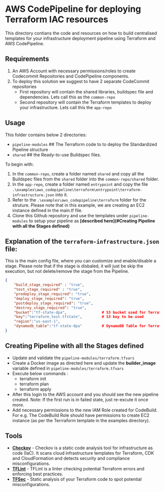 # AWS CodePipeline for deploying Terraform IAC resources
This directory contians the code and resources on how to build centralised templates for your infrastructure deployment pipeline using Terraform and AWS CodePipeline.

## Requirements
1. An AWS Account with necessary permissions/roles to create Codecommit Repositories and CodePipeline components.
2. To deploy this solution we suggest to have 2 separate CodeCommit repositories
     * First repository will contain the shared libraries, buildspec file and dependencies. 
        Lets call this as the `common-repo`
     * Second repository will contain the Terraform templates to deploy your infrastructure. 
        Lets call this the `app-repo`

## Usage
This folder contains below 2 directories:
 * `pipeline-modules`   ## The Terraform code to to deploy the Standardized Pipeline structure
 * `shared`             ## the Ready-to-use Buildspec files.

To begin with:
1. In the `common-repo`, create a folder named `shared` and copy all the Buildspec files from the `shared` folder into the `common-repo/shared` folder.
2. In the `app-repo`, create a folder named `entrypoint` and copy the file `.\examples\aws_codepipeline\terraform\entrypoint\terraform-infrastructure.json` into it.
3. Refer to the `.\examples\aws_codepipeline\terraform` folder for the struture. 
   Please note that in this example, we are creating an EC2 instance defined in the main.tf file.
4. Clone this Github repository and use the templates under `pipeline-modules` to setup your pipeline as **[described here](#Creating Pipeline with all the Stages defined)**


## Explanation of the `terraform-infrastructure.json` file:
This is the main config file, where you can customize and enable/disable a stage. Please note that if the stage is disbaled, it will just be skip the execution, but not delete/remove the stage from the Pipeline.
```json
{
    "build_stage_required" : "true",
    "test_stage_required" : "true",
    "predeploy_stage_required": "true",
    "deploy_stage_required": "true",
    "postdeploy_stage_required": "true",
    "destroy_stage_required": "true",
    "bucket":"tf-state-dpa",                # S3 bucket used for Terraform backend
    "key":"terraform_test.tfstate",         # S3 key to be used
    "region":"us-east-1",       
    "dynamodb_table":"tf-state-dpa"         # DynamoDB Table for Terraform backend
}
```

## Creating Pipeline with all the Stages defined
* Update and validate the `pipeline-modules/terraform.tfvars`
* Create a Docker image as directed here and update the **builder_image** variable defined in `pipeline-modules/terraform.tfvars`
* Execute below commands :
    * terraform init
    * terraform plan
    * terraform apply
* After this login to the AWS account and you should see the new pipeline created. Note: If the first run is in failed state, just re-excute it once more.
* Add necessary permissions to the new IAM Role created for CodeBuild. For e.g. The CodeBuild Role should have permissions to create EC2 instance (as per the Terrraform template in the examples directory).

## Tools
- **[Checkov](https://github.com/bridgecrewio/checkov)** - Checkov is a static code analysis tool for infrastructure as code (IaC). It scans cloud infrastructure templates for Terraform, CDK and CloudFormation and detects security and compliance misconfigurations.
- **[TFLint](https://github.com/terraform-linters/tflint)** - TFLint is a linter checking potential Terraform errors and enforcing best practices.
- **[TFSec](https://github.com/aquasecurity/tfsec)** - Static analysis of your Terraform code to spot potential misconfigurations.
